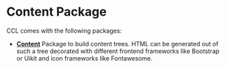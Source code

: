 # Content Package

CCL comes with the following packages:

- **[Content](Content)**
  Package to build content trees. HTML can be generated out of such a tree decorated with different frontend frameworks like Bootstrap or Uikit and icon frameworks like Fontawesome.